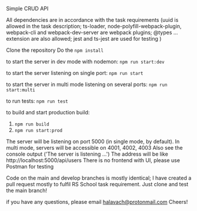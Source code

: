 Simple CRUD API

All dependencies are in accordance with the task requirements (uuid is allowed in the task description; ts-loader, node-polyfill-webpack-plugin, webpack-cli and webpack-dev-server are webpack plugins; @types ... extension are also allowed; jest and ts-jest are used for testing )

Clone the repository
Do the `npm install`

to start the server in dev mode with nodemon: `npm run start:dev`

to start the server listening on single port: `npm run start`

to start the server in multi mode listening on several ports: `npm run start:multi`

to run tests: `npm run test`

to build and start production build:

1. `npm run build`
2. `npm run start:prod`


The server will be listening on port 5000 (in single mode, by default).
In multi mode, servers will be accessible on 4001, 4002, 4003
Also see the console output ('The server is listening ...')
The address will be like http://localhost:5000/api/users
There is no frontend with UI, please use Postman for testing


Code on the main and develop branches is mostly identical; I have created a pull request mostly to fulfil RS School task requirement. Just clone and test the main branch!

if you have any questions, please email halavach@protonmail.com
Cheers!

